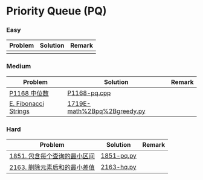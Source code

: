 # Priority Queue (PQ)

### Easy

| Problem | Solution | Remark |
| ------- | -------- | ------ |
|   |  |        |



### Medium

| Problem                                                      | Solution                                                     | Remark |
| ------------------------------------------------------------ | ------------------------------------------------------------ | ------ |
| [P1168 中位数](https://www.luogu.com.cn/problem/P1168) | [P1168-pq.cpp](https://github.com/chuzhumin98/PythonForMillions/blob/main/luogu/P1168-pq.cpp) |        |
| [E. Fibonacci Strings](https://codeforces.com/contest/1719/problem/E) | [1719E-math%2Bpq%2Bgreedy.py](https://github.com/chuzhumin98/PythonForMillions/blob/main/Codeforces/1719/1719E-math%2Bpq%2Bgreedy.py) | |



### Hard

| Problem | Solution | Remark |
| ------- | -------- | ------ |
| [1851. 包含每个查询的最小区间](https://leetcode.cn/problems/minimum-interval-to-include-each-query/) | [1851-pq.py](https://github.com/chuzhumin98/PythonForMillions/blob/main/LeetCode/1851-pq.py) |  |
| [2163. 删除元素后和的最小差值](https://leetcode.cn/problems/minimum-difference-in-sums-after-removal-of-elements/) | [2163-hq.py](https://github.com/chuzhumin98/PythonForMillions/blob/main/LeetCode/2163-hq.py) |  |